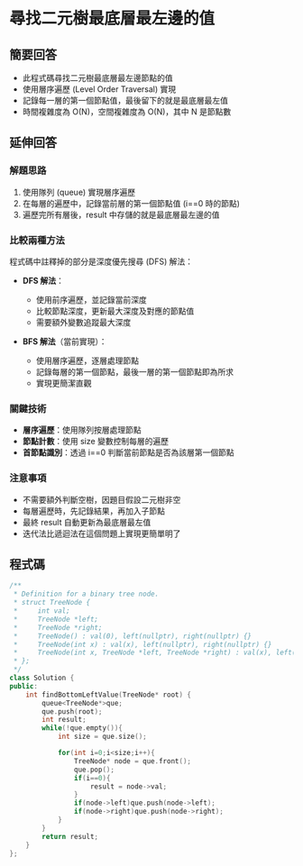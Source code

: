 # 尋找二元樹最底層最左邊的值

## 簡要回答
- 此程式碼尋找二元樹最底層最左邊節點的值
- 使用層序遍歷 (Level Order Traversal) 實現
- 記錄每一層的第一個節點值，最後留下的就是最底層最左值
- 時間複雜度為 O(N)，空間複雜度為 O(N)，其中 N 是節點數

## 延伸回答
### 解題思路
1. 使用隊列 (queue) 實現層序遍歷
2. 在每層的遍歷中，記錄當前層的第一個節點值 (i==0 時的節點)
3. 遍歷完所有層後，result 中存儲的就是最底層最左邊的值

### 比較兩種方法
程式碼中註釋掉的部分是深度優先搜尋 (DFS) 解法：
- **DFS 解法**：
  - 使用前序遍歷，並記錄當前深度
  - 比較節點深度，更新最大深度及對應的節點值
  - 需要額外變數追蹤最大深度
  
- **BFS 解法**（當前實現）：
  - 使用層序遍歷，逐層處理節點
  - 記錄每層的第一個節點，最後一層的第一個節點即為所求
  - 實現更簡潔直觀

### 關鍵技術
- **層序遍歷**：使用隊列按層處理節點
- **節點計數**：使用 size 變數控制每層的遍歷
- **首節點識別**：透過 i==0 判斷當前節點是否為該層第一個節點

### 注意事項
- 不需要額外判斷空樹，因題目假設二元樹非空
- 每層遍歷時，先記錄結果，再加入子節點
- 最終 result 自動更新為最底層最左值
- 迭代法比遞迴法在這個問題上實現更簡單明了

## 程式碼
```cpp
/**
 * Definition for a binary tree node.
 * struct TreeNode {
 *     int val;
 *     TreeNode *left;
 *     TreeNode *right;
 *     TreeNode() : val(0), left(nullptr), right(nullptr) {}
 *     TreeNode(int x) : val(x), left(nullptr), right(nullptr) {}
 *     TreeNode(int x, TreeNode *left, TreeNode *right) : val(x), left(left), right(right) {}
 * };
 */
class Solution {
public:
    int findBottomLeftValue(TreeNode* root) {
        queue<TreeNode*>que;
        que.push(root);
        int result;
        while(!que.empty()){
            int size = que.size();

            for(int i=0;i<size;i++){
                TreeNode* node = que.front();
                que.pop();
                if(i==0){
                    result = node->val;
                }
                if(node->left)que.push(node->left);
                if(node->right)que.push(node->right);
            }
        }
        return result;
    }
};
```
